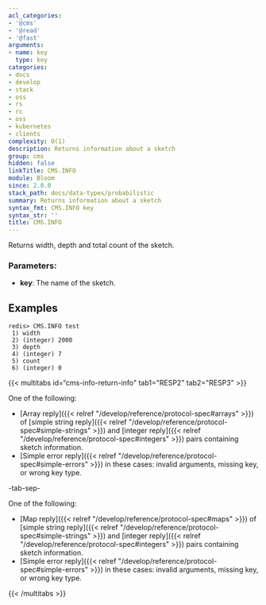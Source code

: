 ```yaml
---
acl_categories:
- '@cms'
- '@read'
- '@fast'
arguments:
- name: key
  type: key
categories:
- docs
- develop
- stack
- oss
- rs
- rc
- oss
- kubernetes
- clients
complexity: O(1)
description: Returns information about a sketch
group: cms
hidden: false
linkTitle: CMS.INFO
module: Bloom
since: 2.0.0
stack_path: docs/data-types/probabilistic
summary: Returns information about a sketch
syntax_fmt: CMS.INFO key
syntax_str: ''
title: CMS.INFO
---
```

Returns width, depth and total count of the sketch.

### Parameters:

* **key**: The name of the sketch.

## Examples

```
redis> CMS.INFO test
 1) width
 2) (integer) 2000
 3) depth
 4) (integer) 7
 5) count
 6) (integer) 0
```

{{< multitabs id=“cms-info-return-info" 
    tab1="RESP2" 
    tab2="RESP3" >}}

One of the following:

* [Array reply]({{< relref "/develop/reference/protocol-spec#arrays" >}}) of [simple string reply]({{< relref "/develop/reference/protocol-spec#simple-strings" >}}) and [integer reply]({{< relref "/develop/reference/protocol-spec#integers" >}}) pairs containing sketch information.
* [Simple error reply]({{< relref "/develop/reference/protocol-spec#simple-errors" >}}) in these cases: invalid arguments, missing key, or wrong key type.

-tab-sep-

One of the following:

* [Map reply]({{< relref "/develop/reference/protocol-spec#maps" >}}) of [simple string reply]({{< relref "/develop/reference/protocol-spec#simple-strings" >}}) and [integer reply]({{< relref "/develop/reference/protocol-spec#integers" >}}) pairs containing sketch information.
* [Simple error reply]({{< relref "/develop/reference/protocol-spec#simple-errors" >}}) in these cases: invalid arguments, missing key, or wrong key type.

{{< /multitabs >}}